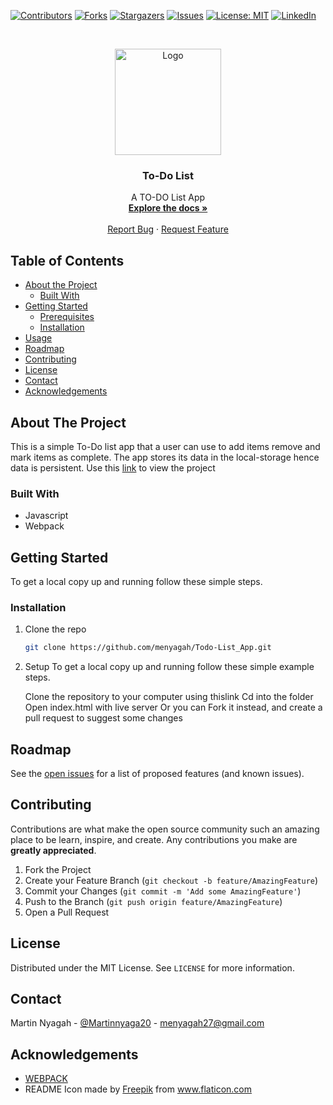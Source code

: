 
<!--
*** Thanks for checking out this README Template. If you have a suggestion that would
*** make this better, please fork the repo and create a pull request or simply open
*** an issue with the tag "enhancement".
*** Thanks again! Now go create something AMAZING! :D
-->





<!-- PROJECT SHIELDS -->
<!--
*** I'm using markdown "reference style" links for readability.
*** Reference links are enclosed in brackets [ ] instead of parentheses ( ).
*** See the bottom of this document for the declaration of the reference variables
*** for contributors-url, forks-url, etc. This is an optional, concise syntax you may use.
*** https://www.markdownguide.org/basic-syntax/#reference-style-links
-->
[![Contributors][contributors-shield]][contributors-url]
[![Forks][forks-shield]][forks-url]
[![Stargazers][stars-shield]][stars-url]
[![Issues][issues-shield]][issues-url]
[![License: MIT][license-shield]][license-url]
[![LinkedIn][linkedin-shield]][linkedin-url]



<!-- PROJECT LOGO -->
<br />
<p align="center">
  <a href="https://github.com/menyagah/Telegram_Bot">
    <img src="https://user-images.githubusercontent.com/24241962/103855601-14efbd00-50c4-11eb-862c-05691381dccc.png" alt="Logo" width="170" height="170">
  </a>

  <h3 align="center">To-Do List</h3>

  <p align="center">
    A TO-DO List App
    <br />
    <a href="https://github.com/menyagah/Todo-List_App/tree/feature"><strong>Explore the docs »</strong></a>
    <br />
    <br />
    <a href="https://github.com/menyagah/Todo-List_App/issues">Report Bug</a>
    ·
    <a href="https://github.com/menyagah/Todo-List_App/issues">Request Feature</a>
  </p>
</p>

<!-- TABLE OF CONTENTS -->
## Table of Contents

* [About the Project](#about-the-project)
  * [Built With](#built-with)
* [Getting Started](#getting-started)
  * [Prerequisites](#prerequisites)
  * [Installation](#installation)
* [Usage](#usage)
* [Roadmap](#roadmap)
* [Contributing](#contributing)
* [License](#license)
* [Contact](#contact)
* [Acknowledgements](#acknowledgements)

<!-- ABOUT THE PROJECT -->
## About The Project

This is a simple To-Do list app that a user can use to add items remove and mark items as complete. The app stores its data in the local-storage hence data is persistent. Use this [link](https://raw.githack.com/menyagah/TodoList-webpack/feature/dist/index.html) to view the project

### Built With

* Javascript
* Webpack


<!-- GETTING STARTED -->
## Getting Started

To get a local copy up and running follow these simple steps.


### Installation

1. Clone the repo

    ```sh
    git clone https://github.com/menyagah/Todo-List_App.git
    ```

2.  Setup
    To get a local copy up and running follow these simple example steps.

    Clone the repository to your computer using thislink
    Cd into the folder
    Open index.html with live server
    Or you can Fork it instead, and create a pull request to suggest some changes

<!-- ROADMAP -->
## Roadmap

See the [open issues](https://github.com/menyagah/Todo-List_App/issues) for a list of proposed features (and known issues).

<!-- CONTRIBUTING -->
## Contributing

Contributions are what make the open source community such an amazing place to be learn, inspire, and create. Any contributions you make are **greatly appreciated**.

1. Fork the Project
2. Create your Feature Branch (`git checkout -b feature/AmazingFeature`)
3. Commit your Changes (`git commit -m 'Add some AmazingFeature'`)
4. Push to the Branch (`git push origin feature/AmazingFeature`)
5. Open a Pull Request

<!-- LICENSE -->
## License

Distributed under the MIT License. See `LICENSE` for more information.

<!-- CONTACT -->
## Contact

Martin Nyagah - [@Martinnyaga20](https://twitter.com/Martinnyaga20) - menyagah27@gmail.com


<!-- ACKNOWLEDGEMENTS -->
## Acknowledgements

* [WEBPACK](https://webpack.js.org/)
* README Icon made by <a href="http://www.freepik.com/" title="Freepik">Freepik</a> from <a href="https://www.flaticon.com/" title="Flaticon"> www.flaticon.com</a>


<!-- MARKDOWN LINKS & IMAGES -->
<!-- https://www.markdownguide.org/basic-syntax/#reference-style-links -->
[contributors-shield]: https://img.shields.io/github/contributors/tirthajyoti-ghosh/weather-app.svg?style=flat-square
[contributors-url]: https://github.com/menyagah/Telegram_Bot/graphs/contributors
[forks-shield]: https://img.shields.io/github/forks/menyagah/Telegram_Bot.svg?style=flat-square
[forks-url]: https://github.com/menyagah/Telegram_Bot/network/members
[stars-shield]: https://img.shields.io/github/stars/menyagah/Telegram_Bot.svg?style=flat-square
[stars-url]: https://github.com/menyagah/Telegram_Bot/stargazers
[issues-shield]: https://img.shields.io/github/issues/menyagah/Telegram_Bot.svg?style=flat-square
[issues-url]: https://github.com/menyagah/Telegram_Bot/issues
[license-shield]: https://img.shields.io/badge/License-MIT-yellow.svg
[license-url]: https://github.com/menyagah/Telegram_Bot/blob/development/LICENSE
[linkedin-shield]: https://img.shields.io/badge/-LinkedIn-black.svg?style=flat-square&logo=linkedin&colorB=555
[linkedin-url]: https://www.linkedin.com/in/martin-nyagah-a29b8610b/

